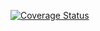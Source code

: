 [![Coverage Status](https://img.shields.io/badge/Coverage-5.38%25-red.svg)](https://your_coverage_report_url_here)
